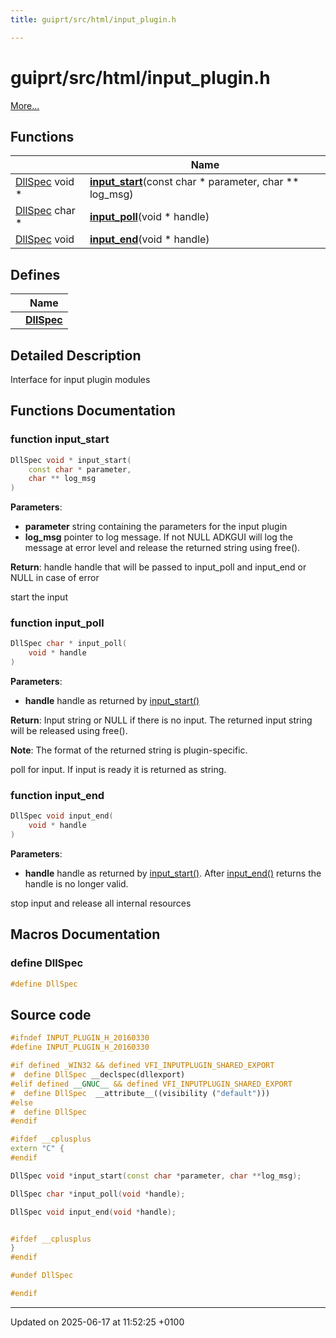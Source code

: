 ```yaml
---
title: guiprt/src/html/input_plugin.h

---
```


# guiprt/src/html/input_plugin.h

 [More...](#detailed-description)

## Functions

|                | Name           |
| -------------- | -------------- |
| [DllSpec](sound_8h.md#define-dllspec) void * | **[input_start](input__plugin_8h.md#function-input-start)**(const char * parameter, char ** log_msg) |
| [DllSpec](sound_8h.md#define-dllspec) char * | **[input_poll](input__plugin_8h.md#function-input-poll)**(void * handle) |
| [DllSpec](sound_8h.md#define-dllspec) void | **[input_end](input__plugin_8h.md#function-input-end)**(void * handle) |

## Defines

|                | Name           |
| -------------- | -------------- |
|  | **[DllSpec](input__plugin_8h.md#define-dllspec)**  |

## Detailed Description


Interface for input plugin modules 


## Functions Documentation

### function input_start

```cpp
DllSpec void * input_start(
    const char * parameter,
    char ** log_msg
)
```


**Parameters**: 

  * **parameter** string containing the parameters for the input plugin 
  * **log_msg** pointer to log message. If not NULL ADKGUI will log the message at error level and release the returned string using free(). 


**Return**: handle handle that will be passed to input_poll and input_end or NULL in case of error 

start the input 


### function input_poll

```cpp
DllSpec char * input_poll(
    void * handle
)
```


**Parameters**: 

  * **handle** handle as returned by [input_start()](input__plugin_8h.md#function-input-start)


**Return**: Input string or NULL if there is no input. The returned input string will be released using free(). 

**Note**: The format of the returned string is plugin-specific. 

poll for input. If input is ready it is returned as string. 


### function input_end

```cpp
DllSpec void input_end(
    void * handle
)
```


**Parameters**: 

  * **handle** handle as returned by [input_start()](input__plugin_8h.md#function-input-start). After [input_end()](input__plugin_8h.md#function-input-end) returns the handle is no longer valid. 


stop input and release all internal resources 




## Macros Documentation

### define DllSpec

```cpp
#define DllSpec 
```


## Source code

```cpp
#ifndef INPUT_PLUGIN_H_20160330
#define INPUT_PLUGIN_H_20160330

#if defined _WIN32 && defined VFI_INPUTPLUGIN_SHARED_EXPORT
#  define DllSpec __declspec(dllexport)
#elif defined __GNUC__ && defined VFI_INPUTPLUGIN_SHARED_EXPORT
#  define DllSpec  __attribute__((visibility ("default")))
#else
#  define DllSpec
#endif

#ifdef __cplusplus
extern "C" {
#endif

DllSpec void *input_start(const char *parameter, char **log_msg);

DllSpec char *input_poll(void *handle);

DllSpec void input_end(void *handle);


#ifdef __cplusplus
}
#endif

#undef DllSpec

#endif
```


-------------------------------

Updated on 2025-06-17 at 11:52:25 +0100
